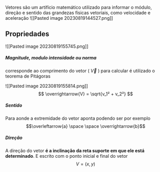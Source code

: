 Vetores são um artifício matemático utilizado para informar o módulo, direção e sentido das grandezas físicas vetoriais, como velocidade e aceleração
![[Pasted image 20230819144527.png]]

## Propriedades 

![[Pasted image 20230819155745.png]]

##### Magnitude, modulo intensidade ou norma 
corresponde ao comprimento do vetor ( $\overrightarrow{V}$ ) para calcular é utilizado o teorema de Pitágoras

![[Pasted image 20230819155814.png]]
$$ \overrightarrow{V} = \sqrt{v_1² + v_2²}  $$
##### Sentido
Para aonde a extremidade do vetor aponta podendo ser por exemplo $$\overleftarrow{a} \space \space \overrightarrow{b}$$
##### Direção
A direção do vetor **é a inclinação da reta suporte em que ele está determinado**. E escrito com o ponto inicial e final do vetor
$$ V = (x,y) $$

